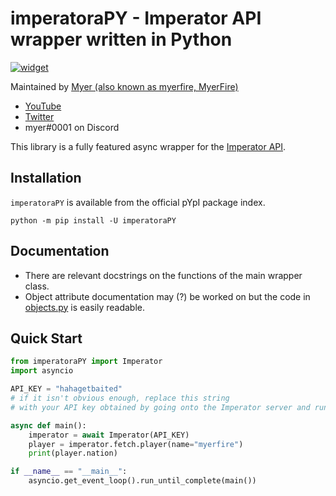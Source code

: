 # imperatoraPY - Imperator API wrapper written in Python

[![widget](https://inv.wtf/widget/myerfire)](https://myer.wtf/discord)

Maintained by [Myer (also known as myerfire, MyerFire)](https://github.com/myerfire)

- [YouTube](https://myer.wtf/youtube)
- [Twitter](https://myer.wtf/twitter)
- myer#0001 on Discord

This library is a fully featured async wrapper for the [Imperator API](https://docs.imperator). 

## Installation

`imperatoraPY` is available from the official pYpI package index.

`python -m pip install -U imperatoraPY`

## Documentation

- There are relevant docstrings on the functions of the main wrapper class.
- Object attribute documentation may (?) be worked on but the code
  in [objects.py](https://github.com/MyerFire/imperatoraPY/blob/master/lastfmpy/objects.py) is easily readable.

## Quick Start

```python
from imperatoraPY import Imperator
import asyncio

API_KEY = "hahagetbaited"
# if it isn't obvious enough, replace this string 
# with your API key obtained by going onto the Imperator server and running /api

async def main():
    imperator = await Imperator(API_KEY)
    player = imperator.fetch.player(name="myerfire")
    print(player.nation)

if __name__ == "__main__":
    asyncio.get_event_loop().run_until_complete(main())
```